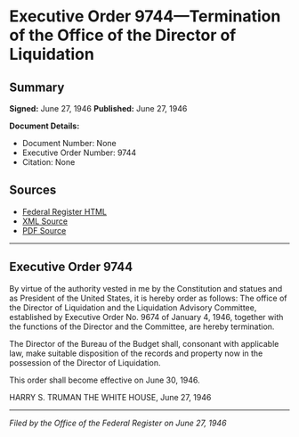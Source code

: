 # Executive Order 9744—Termination of the Office of the Director of Liquidation

## Summary

**Signed:** June 27, 1946
**Published:** June 27, 1946

**Document Details:**
- Document Number: None
- Executive Order Number: 9744
- Citation: None

## Sources
- [Federal Register HTML](https://www.presidency.ucsb.edu/documents/executive-order-9744-termination-the-office-the-director-liquidation)
- [XML Source](None)
- [PDF Source](None)

---

## Executive Order 9744

By virtue of the authority vested in me by the Constitution and statues and as President of the United States, it is hereby order as follows:
The office of the Director of Liquidation and the Liquidation Advisory Committee, established by Executive Order No. 9674 of January 4, 1946, together with the functions of the Director and the Committee, are hereby termination.

The Director of the Bureau of the Budget shall, consonant with applicable law, make suitable disposition of the records and property now in the possession of the Director of Liquidation.

This order shall become effective on June 30, 1946.

HARRY S. TRUMAN
THE WHITE HOUSE,
June 27, 1946

---

*Filed by the Office of the Federal Register on June 27, 1946*
